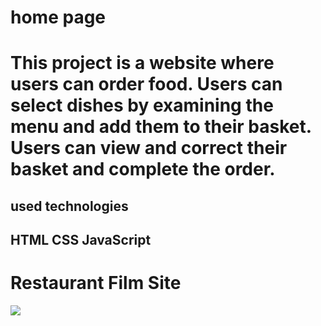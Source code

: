<h1>home page<h1>
  
This project is a website where users can order food. Users can select dishes by examining the menu and add them to their basket. Users can view and correct their basket and complete the order.

<h2>used technologies<h2>

HTML
CSS
JavaScript 


<h1>Restaurant Film Site</h1>
<img src="/images/restaurant web site.gif"/>
